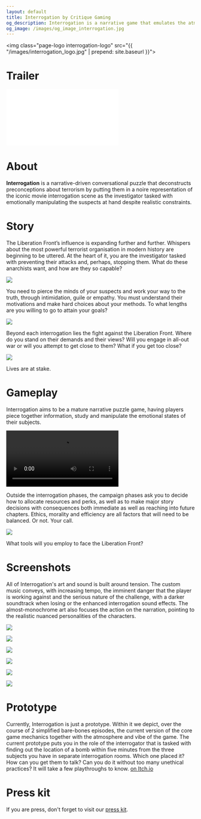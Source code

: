 ```yaml
---
layout: default
title: Interrogation by Critique Gaming
og_description: Interrogation is a narrative game that emulates the atmosphere of dark investigation procedurals to put the player in the detective’s seat and challenge their preconceptions with noire intensity.
og_image: /images/og_image_interrogation.jpg
---
```

<img class="page-logo interrogation-logo" src="{{ "/images/interrogation_logo.jpg" | prepend: site.baseurl }}">

# Trailer

<div class="yt-container">
<iframe src="//www.youtube.com/embed/7TgTnJkIl2s" frameborder="0" allowfullscreen class="yt-video"></iframe>
</div>

# About

**Interrogation** is a narrative-driven conversational puzzle that deconstructs preconceptions about terrorism by putting them in a noire representation of the iconic movie interrogation scene as the investigator tasked with emotionally manipulating the suspects at hand despite realistic constraints.

# Story

The Liberation Front’s influence is expanding further and further. Whispers about the most powerful terrorist organisation in modern history are beginning to be uttered. At the heart of it, you are the investigator tasked with preventing their attacks and, perhaps, stopping them. What do these anarchists want, and how are they so capable?

![](/images/screenshots/Heraldic_manifesto.jpg)

You need to pierce the minds of your suspects and work your way to the truth, through intimidation, guile or empathy. You must understand their motivations and make hard choices about your methods. To what lengths are you willing to go to attain your goals?

![](/images/screenshots/file.jpg)

Beyond each interrogation lies the fight against the Liberation Front. Where do you stand on their demands and their views? Will you engage in all-out war or will you attempt to get close to them? What if you get too close?

![](/images/screenshots/end-screen.jpg)

Lives are at stake.

# Gameplay

Interrogation aims to be a mature narrative puzzle game, having players piece together information, study and manipulate the emotional states of their subjects.

<video src="/images/screenshots/gameplay_short.mp4" class="w100" autoplay loop ></video>

Outside the interrogation phases, the campaign phases ask you to decide how to allocate resources and perks, as well as to make major story decisions with consequences both immediate as well as reaching into future chapters. Ethics, morality and efficiency are all factors that will need to be balanced. Or not. Your call.

![](/images/screenshots/perk_screen.jpg)

What tools will you employ to face the Liberation Front?

# Screenshots

All of Interrogation's art and sound is built around tension. The custom music conveys, with increasing tempo, the imminent danger that the player is working against and the serious nature of the challenge, with a darker soundtrack when losing or the enhanced interrogation sound effects. The almost-monochrome art also focuses the action on the narration, pointing to the realistic nuanced personalities of the characters.

![](/images/screenshots/Screenshot_1.jpg)

![](/images/screenshots/Screenshot_2.jpg)

![](/images/screenshots/Screenshot_3.jpg)

![](/images/screenshots/Screenshot_4.jpg)

![](/images/screenshots/Screenshot_5.jpg)

![](/images/screenshots/Screenshot_6.jpg)

# Prototype

Currently, Interrogation is just a prototype. Within it we depict, over the course of 2 simplified bare-bones episodes, the current version of the core game mechanics together with the atmosphere and vibe of the game. The current prototype puts you in the role of the interrogator that is tasked with finding out the location of a bomb within five minutes from the three subjects you have in separate interrogation rooms. Which one placed it? How can you get them to talk? Can you do it without too many unethical practices? It will take a few playthroughs to know. [on Itch.io](https://critique-gaming.itch.io/interrogation)

# Press kit

If you are press, don't forget to visit our [press kit](https://presskit.critique-gaming.com/sheet.php?p=interrogation).

